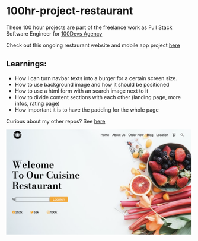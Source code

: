 # 100hr-project-restaurant

These 100 hour projects are part of the freelance work as Full Stack Software Engineer for [100Devs Agency](https://www.linkedin.com/company/100devs/)

Check out this ongoing restaurant website and mobile app project [here](https://100hr-project-restaurant.vercel.app/)

## Learnings:
- How I can turn navbar texts into a burger for a certain screen size.
- How to use background image and how it should be positioned
- How to use a html form with an search image next to it
- How to divide content sections with each other (landing page, more infos, rating page)
- How important it is to have the padding for the whole page

Curious about my other repos? See [here](https://github.com/agcdtmr?tab=repositories)


<img src="img/Screenshot 2023-01-31 at 14.11.03.png" alt="Restaurant Landing Page" width="500"/>

